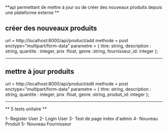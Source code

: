 **api permettant de mettre à jour ou de créer des nouveaux produits depuis une plateforme externe **


## créer des nouveaux produits
 url = http://localhost:8000/api/product/add
 methode = post
 enctype="multipart/form-data"
 parametre = {
	titre: string,
	description : string,
	quantite : integer,
	prix :float,
	genre :string, 
	fournisseur_id: integer
};

---


## mettre à jour produits
 url = http://localhost:8000/api/product/edit
 methode = post
 enctype="multipart/form-data"
 parametre = {
	titre: string,
	description : string,
	quantite : integer,
	prix :float,
	genre :string, 
	produit_id: integer
};

---

** 5 tests unitaire  **

1- Register User
2- Login User
3- Test de page index d'admin
4- Nouveau Produit
5- Nouveau Fournisseur


